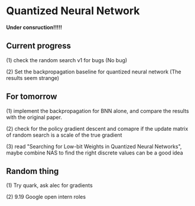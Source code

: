 # Quantized Neural Network

**Under consruction!!!!!**

## Current progress
(1) check the random search v1 for bugs (No bug)

(2) Set the backpropagation baseline for quantized neural network (The results seem strange)

## For tomorrow
(1) implement the backpropagation for BNN alone, and compare the results with the original paper.

(2) check for the policy gradient descent and comapre if the update matrix of random search is a scale of the true gradient

(3) read "Searching for Low-bit Weights in Quantized Neural Networks", maybe combine NAS to find the right discrete values can be a good idea

## Random thing
(1) Try quark, ask alec for gradients

(2) 9.19 Google open intern roles






